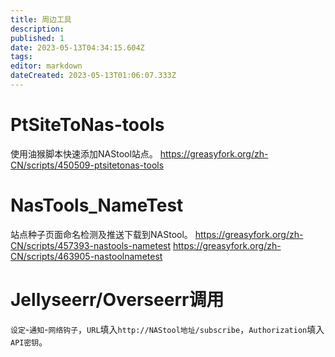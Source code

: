 ```yaml
---
title: 周边工具
description: 
published: 1
date: 2023-05-13T04:34:15.604Z
tags: 
editor: markdown
dateCreated: 2023-05-13T01:06:07.333Z
---
```


# PtSiteToNas-tools

使用油猴脚本快速添加NAStool站点。
https://greasyfork.org/zh-CN/scripts/450509-ptsitetonas-tools

# NasTools_NameTest
站点种子页面命名检测及推送下载到NAStool。
https://greasyfork.org/zh-CN/scripts/457393-nastools-nametest
https://greasyfork.org/zh-CN/scripts/463905-nastoolnametest


# Jellyseerr/Overseerr调用
`设定`-`通知`-`网络钩子`，`URL`填入`http://NAStool地址/subscribe`，`Authorization`填入`API密钥`。